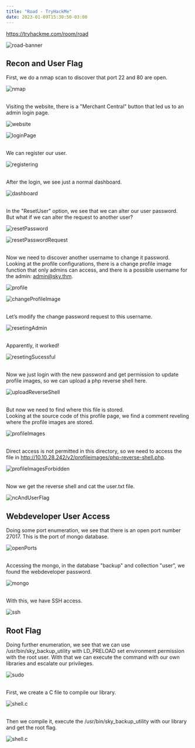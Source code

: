 ```yaml
---
title: "Road - TryHackMe"
date: 2023-01-09T15:30:50-03:00
---
```


https://tryhackme.com/room/road

![road-banner](/road/roadBanner.png)

## **Recon and User Flag**

First, we do a nmap scan to discover that port 22 and 80 are open. 

![nmap](/road/nmap.png)

\
Visiting the website, there is a "Merchant Central" button that led us to an admin login page.

![website](/road/website.png)

![loginPage](/road/loginPage.png)

\
We can register our user.

![registering](/road/registering.png)

\
After the login, we see just a normal dashboard.

![dashboard](/road/dashboard.png)

\
In the "ResetUser" option, we see that we can alter our user password.  
But what if we can alter the request to another user?

![resetPassword](/road/resetPassword.png)

![resetPasswordRequest](/road/resetTestPasswordRequest.png)

\
Now we need to discover another username to change it password.  
Looking at the profile configurations, there is a change profile image function that only admins can access, and there is a possible username for the admin: admin@sky.thm.

![profile](/road/profile.png)

![changeProfileImage](/road/changeProfileImage.png)

\
Let’s modify the change password request to this username.

![resetingAdmin](/road/resetingAdmin.png)

\
Apparently, it worked!

![resetingSucessful](/road/resetSucessful.png)

\
Now we just login with the new password and get permission to update profile images, so we can upload a php reverse shell here.

![uploadReverseShell](/road/uploadReverseShell.png)

\
But now we need to find where this file is stored.  
Looking at the source code of this profile page, we find a comment reveling where the profile images are stored.

![profileImages](/road/profileImages.png)

\
Direct access is not permitted in this directory, so we need to access the file in http://10.10.28.242/v2/profileimages/php-reverse-shell.php.

![profileImagesForbidden](/road/profileImagesForbidden.png)

\
Now we get the reverse shell and cat the user.txt file.

![ncAndUserFlag](/road/ncAndUserFlag.png)

## **Webdeveloper User Access**

Doing some port enumeration, we see that there is an open port number 27017. This is the port of mongo database.

![openPorts](/road/openPorts.png)

\
Accessing the mongo, in the database "backup"  and collection "user", we found the webdeveloper password.

![mongo](/road/mongoDB.png)

\
With this, we have SSH access.

![ssh](/road/sshLogin.png)

## **Root Flag**

Doing further enumeration, we see that we can use /usr/bin/sky_backup_utility with LD_PRELOAD set environment permission with the root user.
With that we can execute the command with our own libraries and escalate our privileges.

![sudo](/road/sudo.png)

\
First, we create a C file to compile our library.

![shell.c](/road/shell.c.png)

\
Then we compile it, execute the /usr/bin/sky_backup_utility with our library and get the root flag.

![shell.c](/road/rootFlag.png)